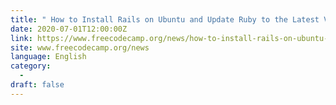 ```yaml
---
title: " How to Install Rails on Ubuntu and Update Ruby to the Latest Version "
date: 2020-07-01T12:00:00Z
link: https://www.freecodecamp.org/news/how-to-install-rails-on-ubuntu-and-update-ruby-to-the-latest-version/?utm_medium=RSS&utm_source=news.12bit.vn
site: www.freecodecamp.org/news
language: English
category:
  -   
draft: false
---
```


